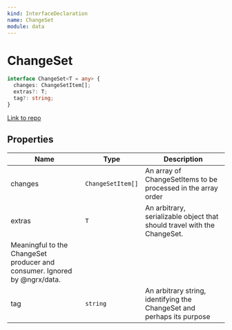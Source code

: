 ```yaml
---
kind: InterfaceDeclaration
name: ChangeSet
module: data
---
```


# ChangeSet

```ts
interface ChangeSet<T = any> {
  changes: ChangeSetItem[];
  extras?: T;
  tag?: string;
}
```

[Link to repo](https://github.com/ngrx/platform/blob/master/modules/data/src/actions/entity-cache-change-set.ts#L45-L57)

## Properties

| Name                                                                      | Type              | Description                                                              |
| ------------------------------------------------------------------------- | ----------------- | ------------------------------------------------------------------------ |
| changes                                                                   | `ChangeSetItem[]` | An array of ChangeSetItems to be processed in the array order            |
| extras                                                                    | `T`               | An arbitrary, serializable object that should travel with the ChangeSet. |
| Meaningful to the ChangeSet producer and consumer. Ignored by @ngrx/data. |
| tag                                                                       | `string`          | An arbitrary string, identifying the ChangeSet and perhaps its purpose   |
